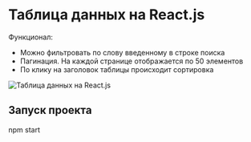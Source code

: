 Таблица данных на React.js
========================== 

Функционал: 
- Можно фильтровать по слову введенному в строке поиска
- Пагинация. На каждой странице отображается по 50 элементов
- По клику на заголовок таблицы происходит сортировка

![Таблица данных на React.js](https://firebasestorage.googleapis.com/v0/b/frontend-upload-f3188.appspot.com/o/images%2FTable%20(1).gif?alt=media&token=89b1a310-6644-4ce5-9b59-429ac8dea5d7 "Таблица данных на React.js")

## Запуск проекта
npm start